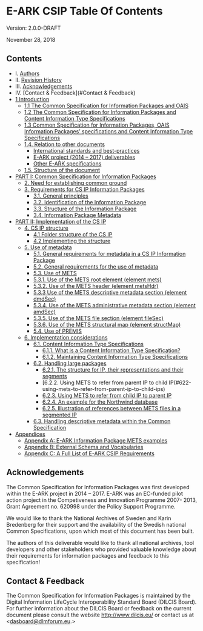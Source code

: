 E-ARK CSIP Table Of Contents
============================

Version: 2.0.0-DRAFT

November 28, 2018


Contents
--------
- I. [Authors](#authors)
- II. [Revision History](#history)
- III. [Acknowledgements](#acknowledgements)
- IV. [Contact & Feedback](#Contact & Feedback)
- [1 Introduction](#introduction)
	- [1.1 The Common Specification for Information Packages and OAIS](#11-the-common-specification-for-information-packages-and-oais)
	- [1.2 The Common Specification for Information Packages and Content Information Type Specifications](#12-the-common-specification-for-information-packages-and-content-information-type-specifications)
	- [1.3 Common Specification for Information Packages, OAIS Information Packages’ specifications and Content Information Type Specifications](#13-common-specification-for-information-packages-oais-information-packages-specifications-and-content-information-type-specifications)
	- [1.4. Relation to other documents](#14-relation-to-other-documents)
		- [International standards and best-practices](#international-standards-and-best-practices)
		- [E-ARK project (2014 – 2017) deliverables](#e-ark-project-2014--2017-deliverables)
		- [Other E-ARK specifications](#other-e-ark-specifications)
	- [1.5. Structure of the document](#15-structure-of-the-document)
- [PART I: Common Specification for Information Packages](#part-i-common-specification-for-information-packages)
	- [2.	Need for establishing common ground](specification/common-ground)
	- [3. Requirements for CS IP Information Packages](#principles)
		- [3.1. General principles](#31-general-principles)
		- [3.2. Identification of the Information Package](#32-identification-of-the-information-package)
		- [3.3.	Structure of the Information Package](#33-structure-of-the-information-package)
		- [3.4.	Information Package Metadata](#34-information-package-metadata)
- [PART II: Implementation of the CS IP](implementation)
	- [4.	CS IP structure](#structre)
	  - [4.1 Folder structure of the CS IP](#folders)
	  - [4.2 Implementing the structure](#implementation)
	- [5. Use of metadata](#metadata)
		- [5.1. General requirements for metadata in a CS IP Information Package](#51-general-requirements-for-metadata-in-a-cs-ip-information-package)
		- [5.2. General requirements for the use of metadata](#52-general-requirements-for-the-use-of-metadata)
		- [5.3. Use of METS](#mets)
	    - [5.3.1.	Use of the METS root element (element mets)](#mets-root)
	    - [5.3.2.	Use of the METS header (element metsHdr)](#metshdr)
	    - [5.3.3 Use of the METS descriptive metadata section (element dmdSec)](#dmdsec)
	    - [5.3.4.	Use of the METS administrative metadata section (element amdSec)](#amdsec)
	    - [5.3.5.	Use of the METS file section (element fileSec)](#filesec)
	    - [5.3.6.	Use of the METS structural map (element structMap)](#structmap)
		- [5.4. Use of PREMIS](#premis)
	- [6. Implementation considerations](#considerations)
	  - [6.1.	Content Information Type Specifications](#61-content-information-type-specifications)
	    - [6.1.1.	What is a Content Information Type Specification?](#611-what-is-a-content-information-type-specification)
	    - [6.1.2.	Maintaining Content Information Type Specifications](#612-maintaining-content-information-type-specifications)
	  - [6.2. Handling large packages](#62-handling-large-packages)
	    - [6.2.1.	The structure for IP, their representations and their segments](#621-the-structure-for-ip-their-representations-and-their-segments)
	    - [6.2.2.	Using METS to refer from parent IP to child IP(#622-using-mets-to-refer-from-parent-ip-to-child-ips)
	    - [6.2.3.	Using METS to refer from child IP to parent IP](#623-using-mets-to-refer-from-child-ip-to-parent-ip)
	    - [6.2.4.	An example for the Northwind database](#624-an-example-for-the-northwind-database)
	    - [6.2.5.	Illustration of references between METS files in a segmented IP](#625-illustration-of-references-between-mets-files-in-a-segmented-ip)
	  - [6.3.	Handling descriptive metadata within the Common Specification](#63-handling-descriptive-metadata-within-the-common-specification)
- [Appendices](#appendices)
	- [Appendix A: E-ARK Information Package METS examples](#examples)
	- [Appendix B: External Schema and Vocabularies](#schema)
	- [Appendix C: A Full List of E-ARK CSIP Requirements](#requirements)

Acknowledgements
----------------
The Common Specification for Information Packages was first developed within the E-ARK project in 2014 – 2017. E-ARK was an EC-funded pilot action project in the Competiveness and Innovation Programme 2007- 2013, Grant Agreement no. 620998 under the Policy Support Programme.

We would like to thank the National Archives of Sweden and Karin Bredenberg for their support and the availability of the Swedish national Common Specifications, upon which most of this document has been built.

The authors of this deliverable would like to thank all national archives, tool developers and other stakeholders who provided valuable knowledge about their requirements for information packages and feedback to this specification!

Contact & Feedback
------------------
The Common Specification for Information Packages is maintained by the Digital Information LifeCycle
Interoperability Standard Board (DILCIS Board). For further information about the DILCIS Board or feedback
on the current document please consult the website http://www.dilcis.eu/ or contact us at
<dasboard@dlmforum.eu.>
 
